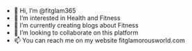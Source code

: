 - 👋 Hi, I’m @fitglam365
- 👀 I’m interested in Health and Fitness
- 🌱 I’m currently creating blogs about Fitness
- 💞️ I’m looking to collaborate on this platform
- 📫 You can reach me on my website fitglamorousworld.com

<!---
fitglam365/fitglam365 is a ✨ special ✨ repository because its `README.md` (this file) appears on your GitHub profile.
You can click the Preview link to take a look at your changes.
--->
